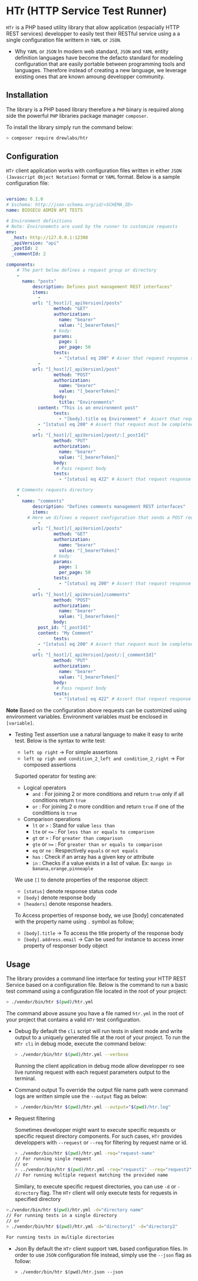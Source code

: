 # HTr (HTTP Service Test Runner)

`HTr` is a PHP based utility library that allow application (espacially HTTP REST services) developper to easily test their RESTful service using a a single configuration file writtern in `YAML` or `JSON`.

- Why `YAML` or `JSON`
  In modern web standard, `JSON` and `YAML` entity definition languages have become the defacto standard for modeling configuration that are easily portable between programming tools and languages. Therefore instead of creating a new language, we leverage existing ones that are known amoung developper community.

## Installation

The library is a PHP based library therefore a `PHP` binary is required along side the powerful `PHP` libraries package manager `composer`.

To install the library simply run the command below:

```bash
> composer require drewlabs/htr
```

## Configuration

`HTr` client application works with configuration files written in either `JSON (Javascript Object Notation)` format or `YAML` format. Below is a sample configuration file:

```yaml

version: 0.1.0
# $schema: http://json-schema.org/id/<SCHEMA_ID>
name: BIOSECU ADMIN API TESTS

# Environment definitions
# Note: Environemnts are used by the runner to customize requests
env:
  _host: http://127.0.0.1:12300
  _apiVersion: "api"
  _postId: 2
  _commentId: 2

components:
	# The part below defines a request group or directory
  	-
   	  name: "posts"
          description: Defines post management REST interfaces"
          items:
          	- 
		  url: "[_host]/[_apiVersion]/posts"
            	  method: "GET"
                  authorization:
              	    name: "bearer"
                    value: "[_bearerToken]"
            	  # body:
                  params:
                    page: 1
                    per_page: 50
                  tests:
                    - "[status] eq 200" # Asser that request response status code == 200
          	-
		  url: "[_host]/[_apiVersion]/post"
                  method: "POST"
                  authorization:
                    name: "bearer"
                    value: "[_bearerToken]"
                  body:
              	    title: "Environments"
		    content: "This is an environment post"
                  tests:
                    - "[body].title eq Environment" #  Assert that request response body is has title field == Environments
		    - "[status] eq 200" # Assert that request must be completed with status code 200
          	-
		  url: "[_host]/[_apiVersion]/post/:[_postId]"
                  method: "PUT"
                  authorization:
              	    name: "bearer"
                    value: "[_bearerToken]"
            	  body:
                   # Pass request body
                  tests:
              	    - "[status] eq 422" # Assert that request response status code is 422

	# Comments requests directory
  	-
   	  name: "comments"
          description: "Defines comments management REST interfaces"
          items:
		# Here we difines a request configuration that sends a POST request to http://127.0.0.1:12300/api/comments
          	- 
		  url: "[_host]/[_apiVersion]/posts"
            	  method: "GET"
                  authorization:
              	    name: "bearer"
                    value: "[_bearerToken]"
            	  # body:
                  params:
                    page: 1
                    per_page: 50
                  tests:
                    - "[status] eq 200" # Assert that request response status code == 200
          	-
		  url: "[_host]/[_apiVersion]/comments"
                  method: "POST"
                  authorization:
                    name: "bearer"
                    value: "[_bearerToken]"
                  body:
		    post_id: "[_postId]"
		    content: "My Comment"
                  tests:
		    - "[status] eq 200" # Assert that request must be completed with status code 200
          	-
		  url: "[_host]/[_apiVersion]/post/:[_commentId]"
                  method: "PUT"
                  authorization:
              	    name: "bearer"
                    value: "[_bearerToken]"
            	  body:
                   # Pass request body
                  tests:
              	    - "[status] eq 422" # Assert that request response status code is 422

```

**Note** Based on the configuration above requests can be customized using environment variables. Environment variables must be enclosed in `[variable]`.

- Testing
  Test assertion use a natural language to make it easy to write test. Below is the syntax to write test:

  - `left op right` -> For simple assertions
  - `left op righ and condition_2_left and condition_2_right` -> For composed assertions

  Suported operator for testing are:

  - Logical operators
    - `and` : For joining 2 or more conditions and return `true` only if all conditions return `true`
    - `or` : For joining 2 o more condition and return `true` if one of the condittions is `true`
  - Comparison operations
    - `lt` or `>` : Stand for value `less than`
    - `lte` or `<=` : For `less than or equals to comparison`
    - `gt` or `>` : For `greater than comparison`
    - `gte` or `>=` : For `greater than or equals to comparison`
    - `eq` or `ne` : Respectively `equals` or  `not equals`
    - `has` : Check if an array has a given key or attribute
    - `in` : Checks if a value exists in a list of value. Ex: `mango in banana,orange,pinneaple`

  We use `[]` to denote properties of the response object:

  - `[status]` denote response status code
  - `[body]` denote response body
  - `[headers]` denote response headers.

  To Access properties of response body, we use [body] concatenated with the property name using `.` symbol as follow;

  - `[body].title` -> To access the title property of the response body
  - `[body].address.email` -> Can be used for instance to access inner property of responser body object

## Usage

The library provides a command line interface for testing your HTTP REST Service based on a configuration file. Below is the command to run a basic test command using a configuration file located in the root of your project:

```bash
> ./vendor/bin/htr $(pwd)/htr.yml
```

The command above assune you have a file named `htr.yml` in the root of your project that contains a valid `HTr` test configuration.

- Debug
  By default the `cli` script will run tests in silent mode and write output to a uniquely generated file at the root of your project. To run the `HTr cli` in debug mode, execute the command below:

  ```bash
  > ./vendor/bin/htr $(pwd)/htr.yml --verbose
  ```

  Running the client application in debug mode allow developper ro see live running request with each request parameters output to the terminal.
- Command output
  To override the output file name path were command logs are written simple use the `--output` flag as below:

  ```bash
  > ./vendor/bin/htr $(pwd)/htr.yml --output="$(pwd)/htr.log"
  ```
- Request filtering

  Sometimes developper might want to execute specific requests or specific request directory components. For such cases, `HTr` provides developpers with `--request` or `--req` for filtering by request name or id.

  ```bash
  > ./vendor/bin/htr $(pwd)/htr.yml -req="request-name"
  // For running single request
  // or
  > ../vendor/bin/htr $(pwd)/htr.yml -req="request1" --req="request2"
  // For running multiple request matching the provided name
  ```

  Similary, to execute specific request directories, you can use `-d` or `-directory` flag. The `HTr` client will only execute tests for requests in specified directory

```bash
>./vendor/bin/htr $(pwd)/htr.yml -d="directory name"
// For running tests in a single directory
// or
> ./vendor/bin/htr $(pwd)/htr.yml -d="directory1" -d="directory2"

For running tests in multiple directories
```

- Json
  By default the `HTr` client support `YAML` based configuration files. In order to use `JSON` configuration file instead, simply use the `--json` flag as follow:

  ```
  > ./vendor/bin/htr $(pwd)/htr.json --json

  ```
